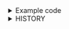 <details>
<summary>Example code</summary>
<div>

```html
    <a-user-table></a-user-table>
```

</div>
</details>

<details>
<summary>HISTORY</summary>
<div>

### v1.0.0
Answer`s user manage table.

</div>
</details>
